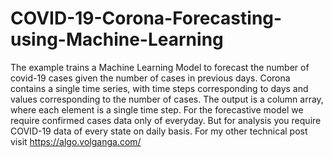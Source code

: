# COVID-19-Corona-Forecasting-using-Machine-Learning
The example trains a Machine Learning Model to forecast the number of covid-19 cases given the number of cases in previous days.
Corona contains a single time series, with time steps corresponding to days and values corresponding to the number of cases. The output is a column array, where each element is a single time step. For the forecastive model we require confirmed cases data only of everyday. But for analysis you require COVID-19 data of every state on daily basis.
For my other technical post visit https://algo.volganga.com/
